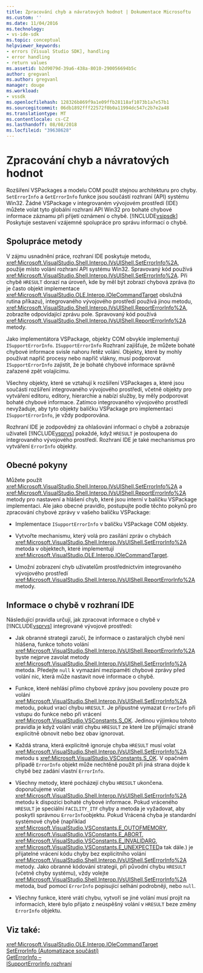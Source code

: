 ```yaml
---
title: Zpracování chyb a návratových hodnot | Dokumentace Microsoftu
ms.custom: ''
ms.date: 11/04/2016
ms.technology:
- vs-ide-sdk
ms.topic: conceptual
helpviewer_keywords:
- errors [Visual Studio SDK], handling
- error handling
- return values
ms.assetid: b2d9079d-39a6-438a-8010-290056694b5c
author: gregvanl
ms.author: gregvanl
manager: douge
ms.workload:
- vssdk
ms.openlocfilehash: 128326b869f9a1e09ffb28118af1073b1a7e57b1
ms.sourcegitcommit: 06db1892fff22572f0b0a11994dc547c2b7e2a48
ms.translationtype: MT
ms.contentlocale: cs-CZ
ms.lasthandoff: 08/08/2018
ms.locfileid: "39638628"
---
```

# <a name="error-handling-and-return-values"></a>Zpracování chyb a návratových hodnot
Rozšíření VSPackages a modelu COM použít stejnou architekturu pro chyby. `SetErrorInfo` a `GetErrorInfo` funkce jsou součástí rozhraní (API) systému Win32. Žádné VSPackage v integrovaném vývojovém prostředí (IDE) můžete volat tyto globální rozhraní API Win32 pro bohaté chybové informace záznamu při přijetí oznámení o chybě. [!INCLUDE[vsipsdk](../extensibility/includes/vsipsdk_md.md)] Poskytuje sestavení vzájemné spolupráce pro správu informací o chybě.  
  
## <a name="interop-methods"></a>Spolupráce metody  
 V zájmu usnadnění práce, rozhraní IDE poskytuje metodu, <xref:Microsoft.VisualStudio.Shell.Interop.IVsUIShell.SetErrorInfo%2A>, použije místo volání rozhraní API systému Win32. Spravovaný kód používá <xref:Microsoft.VisualStudio.Shell.Interop.IVsUIShell.SetErrorInfo%2A>. Při chybě `HRESULT` dorazí na úroveň, kde by měl být zobrazí chybová zpráva (to je často objekt implementace <xref:Microsoft.VisualStudio.OLE.Interop.IOleCommandTarget> obslužná rutina příkazu), integrovaného vývojového prostředí používá jinou metodu, <xref:Microsoft.VisualStudio.Shell.Interop.IVsUIShell.ReportErrorInfo%2A>, zobrazíte odpovídající zprávu pole. Spravovaný kód používá <xref:Microsoft.VisualStudio.Shell.Interop.IVsUIShell.ReportErrorInfo%2A> metody.  
  
 Jako implementátora VSPackage, objekty COM obvykle implementují `ISupportErrorInfo`. `ISupportErrorInfo` Rozhraní zajišťuje, že můžete bohaté chybové informace svisle nahoru řetěz volání. Objekty, které by mohly používat napříč procesy nebo napříč vlákny, musí podporovat `ISupportErrorInfo` zajistit, že je bohaté chybové informace správně zařazené zpět volajícímu.  
  
 Všechny objekty, které se vztahují k rozšíření VSPackages a, které jsou součástí rozšíření integrovaného vývojového prostředí, včetně objekty pro vytváření editoru, editory, hierarchie a nabízí služby, by měly podporovat bohaté chybové informace. Zatímco integrovaného vývojového prostředí nevyžaduje, aby tyto objekty balíčku VSPackage pro implementaci `ISupportErrorInfo`, je vždy podporována.  
  
 Rozhraní IDE je zodpovědný za ohlašování informací o chybě a zobrazuje uživateli [!INCLUDE[vsprvs](../code-quality/includes/vsprvs_md.md)] pokaždé, když `HRESULT` je postoupena do integrovaného vývojového prostředí. Rozhraní IDE je také mechanismus pro vytváření `ErrorInfo` objekty.  
  
## <a name="general-guidelines"></a>Obecné pokyny  
 Můžete použít <xref:Microsoft.VisualStudio.Shell.Interop.IVsUIShell.SetErrorInfo%2A> a <xref:Microsoft.VisualStudio.Shell.Interop.IVsUIShell.ReportErrorInfo%2A> metody pro nastavení a hlášení chyb, které jsou interní v balíčku VSPackage implementaci. Ale jako obecné pravidlo, postupujte podle těchto pokynů pro zpracování chybové zprávy v vašeho balíčku VSPackage:  
  
-   Implementace `ISupportErrorInfo` v balíčku VSPackage COM objekty.  
  
-   Vytvořte mechanismu, který volá pro zasílání zpráv o chybách <xref:Microsoft.VisualStudio.Shell.Interop.IVsUIShell.SetErrorInfo%2A> metoda v objektech, které implementují <xref:Microsoft.VisualStudio.OLE.Interop.IOleCommandTarget>.  
  
-   Umožní zobrazení chyb uživatelům prostřednictvím integrovaného vývojového prostředí <xref:Microsoft.VisualStudio.Shell.Interop.IVsUIShell.ReportErrorInfo%2A> metody.  
  
## <a name="error-information-in-the-ide"></a>Informace o chybě v rozhraní IDE  
 Následující pravidla určují, jak zpracovat informace o chybě v [!INCLUDE[vsprvs](../code-quality/includes/vsprvs_md.md)] integrované vývojové prostředí:  
  
-   Jak obranné strategii zaručí, že informace o zastaralých chybě není hlášena, funkce tohoto volání <xref:Microsoft.VisualStudio.Shell.Interop.IVsUIShell.ReportErrorInfo%2A> byste nejprve zavolat metody <xref:Microsoft.VisualStudio.Shell.Interop.IVsUIShell.SetErrorInfo%2A> metoda. Předejte `null` k vymazání mezipaměti chybové zprávy před volání nic, která může nastavit nové informace o chybě.  
  
-   Funkce, které nehlásí přímo chybové zprávy jsou povoleny pouze pro volání <xref:Microsoft.VisualStudio.Shell.Interop.IVsUIShell.SetErrorInfo%2A> metodu, pokud vrací chybu `HRESULT`. Je přípustné vymazat `ErrorInfo` při vstupu do funkce nebo při vrácení <xref:Microsoft.VisualStudio.VSConstants.S_OK>. Jedinou výjimkou tohoto pravidla je když volání vrátí chybu `HRESULT` ze které lze přijímající straně explicitně obnovit nebo bez obav ignorovat.  
  
-   Každá strana, která explicitně ignoruje chyba `HRESULT` musí volat <xref:Microsoft.VisualStudio.Shell.Interop.IVsUIShell.SetErrorInfo%2A> metodu s <xref:Microsoft.VisualStudio.VSConstants.S_OK>. V opačném případě `ErrorInfo` objekt může nechtěně použít při jiná strana dojde k chybě bez zadání vlastní `ErrorInfo`.  
  
-   Všechny metody, které pocházejí chybu `HRESULT` ukončena. doporučujeme volat <xref:Microsoft.VisualStudio.Shell.Interop.IVsUIShell.SetErrorInfo%2A> metodu k dispozici bohaté chybové informace. Pokud vráceného `HRESULT` je speciální `FACILITY_ITF` chyby a metoda je vyžadovat, aby poskytli správnou `ErrorInfo`objektu. Pokud Vrácená chyba je standardní systémové chybě (například <xref:Microsoft.VisualStudio.VSConstants.E_OUTOFMEMORY>, <xref:Microsoft.VisualStudio.VSConstants.E_ABORT>, <xref:Microsoft.VisualStudio.VSConstants.E_INVALIDARG>, <xref:Microsoft.VisualStudio.VSConstants.E_UNEXPECTED>a tak dále.) je přijatelné vrácení kódu chyby bez explicitního volání <xref:Microsoft.VisualStudio.Shell.Interop.IVsUIShell.SetErrorInfo%2A> metody. Jako obranné kódování strategii, při původní chybu `HRESULT` (včetně chyby systému), vždy volejte <xref:Microsoft.VisualStudio.Shell.Interop.IVsUIShell.SetErrorInfo%2A> metoda, buď pomocí `ErrorInfo` popisující selhání podrobněji, nebo `null`.  
  
-   Všechny funkce, které vrátí chybu, vytvoří se jiné volání musí projít na informacích, které bylo přijato z neúspěšný volání v `HRESULT` beze změny `ErrorInfo` objektu.  
  
## <a name="see-also"></a>Viz také:  
 <xref:Microsoft.VisualStudio.OLE.Interop.IOleCommandTarget>   
 [SetErrorInfo (Automatizace součástí)](http://msdn.microsoft.com/8eaacfac-fc37-4eaa-870b-10b99d598d66)   
 [GetErrorInfo –](/previous-versions/windows/desktop/api/oleauto/nf-oleauto-geterrorinfo)   
 [ISupportErrorInfo rozhraní](/previous-versions/windows/desktop/api/oaidl/nn-oaidl-isupporterrorinfo)
